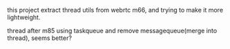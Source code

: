 
this project extract thread utils from webrtc m66, and trying to make it more lightweight.

thread after m85 using taskqueue and remove messagequeue(merge into thread), seems better?

